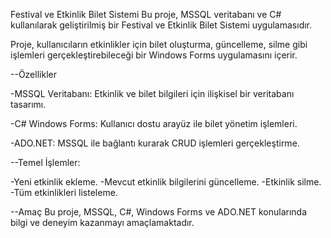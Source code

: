 Festival ve Etkinlik Bilet Sistemi
Bu proje, MSSQL veritabanı ve C# kullanılarak geliştirilmiş bir Festival ve Etkinlik Bilet Sistemi uygulamasıdır. 

Proje, kullanıcıların etkinlikler için bilet oluşturma, güncelleme, silme gibi işlemleri gerçekleştirebileceği bir Windows Forms uygulamasını içerir.

--Özellikler
 
 -MSSQL Veritabanı:
Etkinlik ve bilet bilgileri için ilişkisel bir veritabanı tasarımı.
 
 -C# Windows Forms:
Kullanıcı dostu arayüz ile bilet yönetim işlemleri.
 
 -ADO.NET:
MSSQL ile bağlantı kurarak CRUD işlemleri gerçekleştirme.
 
 --Temel İşlemler:

-Yeni etkinlik ekleme.
-Mevcut etkinlik bilgilerini güncelleme.
-Etkinlik silme.
-Tüm etkinlikleri listeleme.

--Amaç
Bu proje, MSSQL, C#, Windows Forms ve ADO.NET konularında bilgi ve deneyim kazanmayı amaçlamaktadır.
